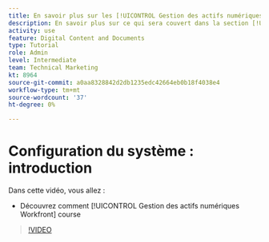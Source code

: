 ```yaml
---
title: En savoir plus sur les [!UICONTROL Gestion des actifs numériques Workfront] Cours
description: En savoir plus sur ce qui sera couvert dans la section [!UICONTROL Gestion des actifs numériques Workfront] Administrateur, cours de configuration du système Partie 1.
activity: use
feature: Digital Content and Documents
type: Tutorial
role: Admin
level: Intermediate
team: Technical Marketing
kt: 8964
source-git-commit: a0aa8328842d2db1235edc42664eb0b18f4038e4
workflow-type: tm+mt
source-wordcount: '37'
ht-degree: 0%

---
```


# Configuration du système : introduction

Dans cette vidéo, vous allez :

* Découvrez comment [!UICONTROL Gestion des actifs numériques Workfront] course

>[!VIDEO](https://video.tv.adobe.com/v/335227/?quality=12)

<!-- Learn more graphic & links to documentation articles
* Accessing help for Workfront DAM
* Workfront DAM within Workfront
-->
